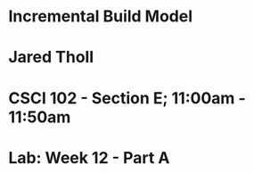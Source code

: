 # Incremental Build Model
# Jared Tholl
# CSCI 102 - Section E; 11:00am - 11:50am
# Lab: Week 12 - Part A